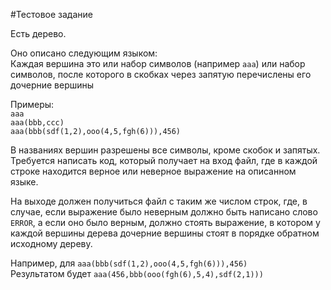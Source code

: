 #Тестовое задание

Есть дерево.  

Оно описано следующим языком:  
Каждая вершина это или набор символов (например ``aaa``) или набор символов, после
которого в скобках через запятую перечислены его дочерние вершины

Примеры:  
``aaa``  
``aaa(bbb,ccc)``  
``aaa(bbb(sdf(1,2),ooo(4,5,fgh(6))),456)``

В названиях вершин разрешены все символы, кроме скобок и запятых.  
Требуется написать код, который получает на вход файл, где в каждой строке находится
верное или неверное выражение на описанном языке.  

На выходе должен получиться файл с таким же числом строк, где, в случае, если
выражение было неверным должно быть написано слово ``ERROR``, а если оно было
верным, должно стоять выражение, в котором у каждой вершины дерева дочерние
вершины стоят в порядке обратном исходному дереву.  

Например, для ``aaa(bbb(sdf(1,2),ooo(4,5,fgh(6))),456)``  
Результатом будет ``aaa(456,bbb(ooo(fgh(6),5,4),sdf(2,1)))``